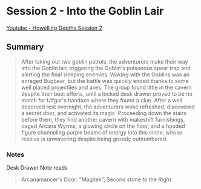 # Session 2 - Into the Goblin Lair

[Youtube - Howelling Depths Session 2](https://youtu.be/J5c-ghnJasI)

## Summary

> After taking out two goblin patrols, the adventurers make their way into the Goblin lair, triggering the Goblin's poisonous spear trap and alerting the final sleeping enemies. Waking with the Goblins was an enraged Bugbear, but the battle was quickly ended thanks to some well placed projectiles and axes. The group found little in the cavern despite their best efforts, until a locked desk drawer proved to be no match for Ulfgar's handaxe where they found a clue. After a well deserved rest overnight, the adventurers woke refreshed, discovered a secret door, and activated its magic. Proceeding down the stairs before them, they find another cavern with makeshift furnishings, caged Arcana Wyrms, a glowing circle on the floor, and a hooded figure channeling purple beams of energy into this circle, whose resolve is unwavering despite being grossly outnumbered.

### Notes

Desk Drawer Note reads

> Arcanamancer's Door: "Magitek", Second stone to the Right